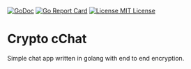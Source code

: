 [![GoDoc](https://godoc.org/github.com/sjsafranek/crypto_chat?status.png)](https://godoc.org/github.com/sjsafranek/crypto_chat)
[![Go Report Card](https://goreportcard.com/badge/github.com/sjsafranek/crypto_chat)](https://goreportcard.com/report/github.com/sjsafranek/crypto_chat)
[![License MIT License](https://img.shields.io/github/license/mashape/apistatus.svg)](http://sjsafranek.github.io/crypto_chat/)

# Crypto cChat

Simple chat app written in golang with end to end encryption.
